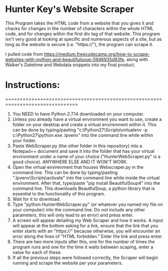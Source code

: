 # Hunter Key's Website Scraper
This Program takes the HTML code from a website that you gives it and chacks for changes in the number of characters within the whole HTML 
code, and for changes within the first div tag of that website. This program isn't very good at looking at specific and numerous aspects 
of a site, but as long as the website is secure (i.e. "https://"), the program can scrape it.

I pulled code from https://medium.freecodecamp.org/how-to-scrape-websites-with-python-and-beautifulsoup-5946935d93fe, along with Walker's 
Datetime and Webdata snippets into my final product. 


# Instructions:
===============================================================================

1) You NEED to have Python 2.7.14 downloaded on your computer.
2) Unless you already have a virtual environment you want to use, create a folder on your desktop and create a virtual envirenment within it. This can be done by typing/pasting "c:\Python27\Scripts\virtualenv -p c:\Python27\python.exe .lpvenv" into the command line while within your folder.
3) Paste WebScraper.py (the other folder in this repository) into a Notepad++ document and save it into the folder that has your virtual environment under a name of your choice ("HunterWebScraper.py" is a good choice). ANYWHERE ELSE AND IT WON'T WORK.
4) Open the virtual envirenment that houses Webscraper.py in the command line. This can be done by typing/pasting ".lpvenv\Scripts\activate" into the command line while inside the virtual environment. After that, type/paste "pip install BeautifulSoup4" into the command line. This downloads BeautfulSoup, a python library that is essential to the functionality of this program.
5) Wait for it to download.
6) Type "python HunterWebScraper.py" (or whatever you named my file on your computer) into the command line. Do not include any other parameters, this will only lead to an error) and press enter.
7) A screen will appear detailing my Web Scraper and how it works. A input will appear at the bottom asking for a link, ensure that the link that you enter starts with an "https://" because otherwise, you will encounter an error along the lines of "HTML forbidden." Enter the link and press enter.
8) There are two more inputs after this, one for the number of times the program runs and one for the time it waits between scaping, enter a value for each of these.
9) If all the previous steps were followed correctly, the Scraper will begin running and scrape the website per your parameters.
